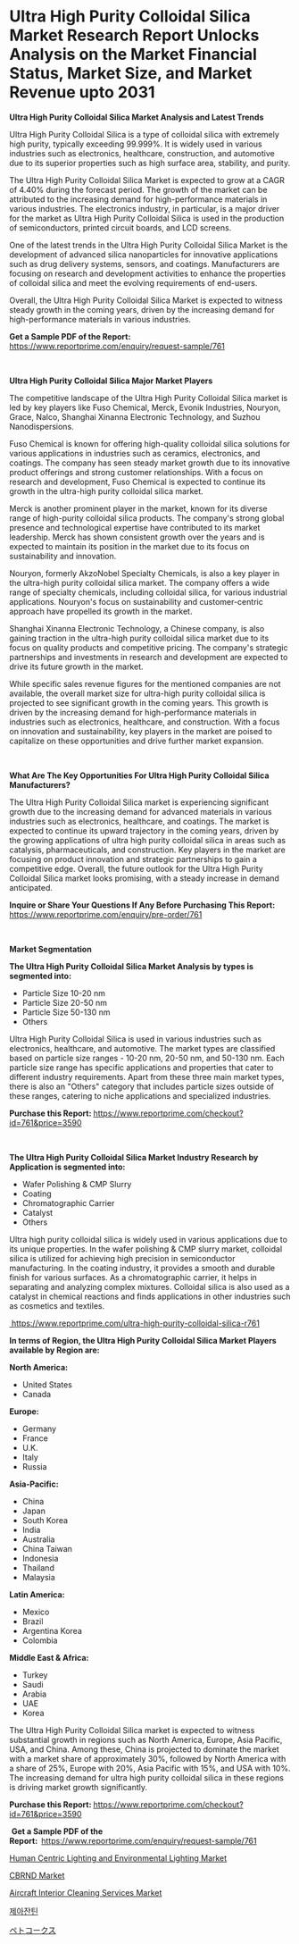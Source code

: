<p><h1>Ultra High Purity Colloidal Silica Market Research Report Unlocks Analysis on the Market Financial Status, Market Size, and Market Revenue upto 2031</h1></p><p><strong>Ultra High Purity Colloidal Silica Market Analysis and Latest Trends</strong></p>
<p><p>Ultra High Purity Colloidal Silica is a type of colloidal silica with extremely high purity, typically exceeding 99.999%. It is widely used in various industries such as electronics, healthcare, construction, and automotive due to its superior properties such as high surface area, stability, and purity.</p><p>The Ultra High Purity Colloidal Silica Market is expected to grow at a CAGR of 4.40% during the forecast period. The growth of the market can be attributed to the increasing demand for high-performance materials in various industries. The electronics industry, in particular, is a major driver for the market as Ultra High Purity Colloidal Silica is used in the production of semiconductors, printed circuit boards, and LCD screens.</p><p>One of the latest trends in the Ultra High Purity Colloidal Silica Market is the development of advanced silica nanoparticles for innovative applications such as drug delivery systems, sensors, and coatings. Manufacturers are focusing on research and development activities to enhance the properties of colloidal silica and meet the evolving requirements of end-users.</p><p>Overall, the Ultra High Purity Colloidal Silica Market is expected to witness steady growth in the coming years, driven by the increasing demand for high-performance materials in various industries.</p></p>
<p><strong>Get a Sample PDF of the Report:&nbsp;</strong> <a href="https://www.reportprime.com/enquiry/request-sample/761">https://www.reportprime.com/enquiry/request-sample/761</a></p>
<p>&nbsp;</p>
<p><strong>Ultra High Purity Colloidal Silica Major Market Players</strong></p>
<p><p>The competitive landscape of the Ultra High Purity Colloidal Silica market is led by key players like Fuso Chemical, Merck, Evonik Industries, Nouryon, Grace, Nalco, Shanghai Xinanna Electronic Technology, and Suzhou Nanodispersions. </p><p>Fuso Chemical is known for offering high-quality colloidal silica solutions for various applications in industries such as ceramics, electronics, and coatings. The company has seen steady market growth due to its innovative product offerings and strong customer relationships. With a focus on research and development, Fuso Chemical is expected to continue its growth in the ultra-high purity colloidal silica market.</p><p>Merck is another prominent player in the market, known for its diverse range of high-purity colloidal silica products. The company's strong global presence and technological expertise have contributed to its market leadership. Merck has shown consistent growth over the years and is expected to maintain its position in the market due to its focus on sustainability and innovation.</p><p>Nouryon, formerly AkzoNobel Specialty Chemicals, is also a key player in the ultra-high purity colloidal silica market. The company offers a wide range of specialty chemicals, including colloidal silica, for various industrial applications. Nouryon's focus on sustainability and customer-centric approach have propelled its growth in the market.</p><p>Shanghai Xinanna Electronic Technology, a Chinese company, is also gaining traction in the ultra-high purity colloidal silica market due to its focus on quality products and competitive pricing. The company's strategic partnerships and investments in research and development are expected to drive its future growth in the market.</p><p>While specific sales revenue figures for the mentioned companies are not available, the overall market size for ultra-high purity colloidal silica is projected to see significant growth in the coming years. This growth is driven by the increasing demand for high-performance materials in industries such as electronics, healthcare, and construction. With a focus on innovation and sustainability, key players in the market are poised to capitalize on these opportunities and drive further market expansion.</p></p>
<p>&nbsp;</p>
<p><strong>What Are The Key Opportunities For Ultra High Purity Colloidal Silica Manufacturers?</strong></p>
<p><p>The Ultra High Purity Colloidal Silica market is experiencing significant growth due to the increasing demand for advanced materials in various industries such as electronics, healthcare, and coatings. The market is expected to continue its upward trajectory in the coming years, driven by the growing applications of ultra high purity colloidal silica in areas such as catalysis, pharmaceuticals, and construction. Key players in the market are focusing on product innovation and strategic partnerships to gain a competitive edge. Overall, the future outlook for the Ultra High Purity Colloidal Silica market looks promising, with a steady increase in demand anticipated.</p></p>
<p><strong>Inquire or Share Your Questions If Any Before Purchasing This Report:</strong> <a href="https://www.reportprime.com/enquiry/pre-order/761">https://www.reportprime.com/enquiry/pre-order/761</a></p>
<p>&nbsp;</p>
<p><strong>Market Segmentation</strong></p>
<p><strong>The Ultra High Purity Colloidal Silica Market Analysis by types is segmented into:</strong></p>
<p><ul><li>Particle Size 10-20 nm</li><li>Particle Size 20-50 nm</li><li>Particle Size 50-130 nm</li><li>Others</li></ul></p>
<p><p>Ultra High Purity Colloidal Silica is used in various industries such as electronics, healthcare, and automotive. The market types are classified based on particle size ranges - 10-20 nm, 20-50 nm, and 50-130 nm. Each particle size range has specific applications and properties that cater to different industry requirements. Apart from these three main market types, there is also an "Others" category that includes particle sizes outside of these ranges, catering to niche applications and specialized industries.</p></p>
<p><strong>Purchase this Report:&nbsp;</strong><a href="https://www.reportprime.com/checkout?id=761&price=3590">https://www.reportprime.com/checkout?id=761&price=3590</a></p>
<p>&nbsp;</p>
<p><strong>The Ultra High Purity Colloidal Silica Market Industry Research by Application is segmented into:</strong></p>
<p><ul><li>Wafer Polishing & CMP Slurry</li><li>Coating</li><li>Chromatographic Carrier</li><li>Catalyst</li><li>Others</li></ul></p>
<p><p>Ultra high purity colloidal silica is widely used in various applications due to its unique properties. In the wafer polishing & CMP slurry market, colloidal silica is utilized for achieving high precision in semiconductor manufacturing. In the coating industry, it provides a smooth and durable finish for various surfaces. As a chromatographic carrier, it helps in separating and analyzing complex mixtures. Colloidal silica is also used as a catalyst in chemical reactions and finds applications in other industries such as cosmetics and textiles.</p></p>
<p><a href="https://www.reportprime.com/ultra-high-purity-colloidal-silica-r761">&nbsp;https://www.reportprime.com/ultra-high-purity-colloidal-silica-r761</a></p>
<p><strong>In terms of Region, the Ultra High Purity Colloidal Silica Market Players available by Region are:</strong></p>
<p>
    <p> <strong> North America: </strong>
        <ul>
            <li>United States</li>
            <li>Canada</li>
        </ul>
        </p> 
    <p> <strong> Europe: </strong>
        <ul>
            <li>Germany</li>
            <li>France</li>
            <li>U.K.</li>
            <li>Italy</li>
            <li>Russia</li>
        </ul>
        </p> 
    <p> <strong> Asia-Pacific: </strong>
        <ul>
            <li>China</li>
            <li>Japan</li>
            <li>South Korea</li>
            <li>India</li>
            <li>Australia</li>
            <li>China Taiwan</li>
            <li>Indonesia</li>
            <li>Thailand</li>
            <li>Malaysia</li>
        </ul>
        </p> 
    <p> <strong> Latin America: </strong>
        <ul>
            <li>Mexico</li>
            <li>Brazil</li>
            <li>Argentina Korea</li>
            <li>Colombia</li>
        </ul>
        </p> 
    <p> <strong> Middle East & Africa: </strong>
        <ul>
            <li>Turkey</li>
            <li>Saudi</li>
            <li>Arabia</li>
            <li>UAE</li>
            <li>Korea</li>
        </ul>
    </p>
    </p>
<p><p>The Ultra High Purity Colloidal Silica market is expected to witness substantial growth in regions such as North America, Europe, Asia Pacific, USA, and China. Among these, China is projected to dominate the market with a market share of approximately 30%, followed by North America with a share of 25%, Europe with 20%, Asia Pacific with 15%, and USA with 10%. The increasing demand for ultra high purity colloidal silica in these regions is driving market growth significantly.</p></p>
<p><strong>Purchase this Report: </strong><a href="https://www.reportprime.com/checkout?id=761&price=3590">https://www.reportprime.com/checkout?id=761&price=3590</a></p>
<p>&nbsp;<strong>Get a Sample PDF of the Report:&nbsp;&nbsp;</strong><a href="https://www.reportprime.com/enquiry/request-sample/761">https://www.reportprime.com/enquiry/request-sample/761</a></p>
<p><strong></strong></p>
<p><p><a href="https://medium.com/@luke.wilson7856/global-human-centric-lighting-and-environmental-lighting-market-analysis-trends-forecasts-and-878cd662966a">Human Centric Lighting and Environmental Lighting Market</a></p><p><a href="https://issuu.com/reportprime-2/docs/cbrnd-market-size-2030.pptx">CBRND Market</a></p><p><a href="https://www.linkedin.com/pulse/aircraft-interior-cleaning-services-market-size-growth-ihboe?trackingId=YwdQbS6RTIyHStfVUVAvAg%3D%3D">Aircraft Interior Cleaning Services Market</a></p><p><a href="https://medium.com/@monserratemohr/%EC%9E%90%EC%9E%98%EB%9E%80%ED%8B%B4-%EC%8B%9C%EC%9E%A5-%EA%B7%9C%EB%AA%A8-%EC%A0%90%EC%9C%A0%EC%9C%A8-%EB%B0%8F-%ED%8A%B8%EB%A0%8C%EB%93%9C-%EB%B6%84%EC%84%9D-%EB%B3%B4%EA%B3%A0%EC%84%9C-%EC%B5%9C%EC%A2%85-%EC%82%AC%EC%9A%A9-%EC%8B%9D%ED%92%88-%EC%82%AC%EB%A3%8C-%ED%99%94%EC%9E%A5%ED%92%88-%EA%B8%B0%ED%83%80-%EC%9B%90%EC%9E%90%EC%9E%AC%EB%B3%84-2031%EB%85%84%EA%B9%8C%EC%A7%80-%EC%98%88%EC%B8%A1-f2aafdd9b2a9">제아잔틴</a></p><p><a href="https://medium.com/@effiesporer2023/%E3%82%B0%E3%83%AD%E3%83%BC%E3%83%90%E3%83%AB%E3%83%9A%E3%83%83%E3%83%88%E3%82%B3%E3%83%BC%E3%82%AF%E5%B8%82%E5%A0%B4%E5%88%86%E6%9E%90-%E3%83%88%E3%83%AC%E3%83%B3%E3%83%89-%E4%BA%88%E6%B8%AC-%E3%81%8A%E3%82%88%E3%81%B3%E6%88%90%E9%95%B7%E6%A9%9F%E4%BC%9A-2024%E5%B9%B4-2031%E5%B9%B4-%E3%82%92126%E3%83%9A%E3%83%BC%E3%82%B8%E3%81%AE%E3%83%AC%E3%83%9D%E3%83%BC%E3%83%88%E3%81%A7%E8%A1%A8%E7%A4%BA-0d8432939486">ペトコークス</a></p></p>